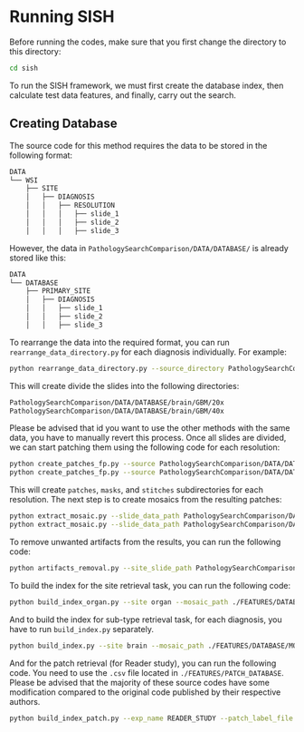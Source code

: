 # Running SISH
Before running the codes, make sure that you first change the directory to this directory:
```bash
cd sish
```
To run the SISH framework, we must first create the database index, then calculate test data features, and finally, carry out the search.

## Creating Database
The source code for this method requires the data to be stored in the following format:
```bash
DATA
└── WSI
    ├── SITE
    │   ├── DIAGNOSIS
    │   │   ├── RESOLUTION
    │   │   │   ├── slide_1
    │   │   │   ├── slide_2
    │   │   │   ├── slide_3
```
However, the data in `PathologySearchComparison/DATA/DATABASE/` is already stored like this:
```bash
DATA
└── DATABASE
    ├── PRIMARY_SITE
    │   ├── DIAGNOSIS
    │   │   ├── slide_1
    │   │   ├── slide_2
    │   │   ├── slide_3
```
To rearrange the data into the required format, you can run `rearrange_data_directory.py` for each diagnosis individually. For example:
```bash
python rearrange_data_directory.py --source_directory PathologySearchComparison/DATA/DATABASE/brain/GBM
```
This will create divide the slides into the following directories:
```bash
PathologySearchComparison/DATA/DATABASE/brain/GBM/20x
PathologySearchComparison/DATA/DATABASE/brain/GBM/40x
```
Please be advised that id you want to use the other methods with the same data, you have to manually revert this process. Once all slides are divided, we can start patching them using the following code for each resolution:
```bash
python create_patches_fp.py --source PathologySearchComparison/DATA/DATABASE/brain/GBM/20x/ --step_size 1024 --patch_size 1024 --seg --patch --stitch --save_dir ./FEATURES/DATABASE/PATCHES/brain/LGG/20x --preset tcga.csv
python create_patches_fp.py --source PathologySearchComparison/DATA/DATABASE/brain/GBM/40x/ --step_size 2048 --patch_size 2048 --seg --patch --stitch --save_dir ./FEATURES/DATABASE/PATCHES/brain/LGG/40x --preset tcga.csv
```
This will create `patches`, `masks`, and `stitches` subdirectories for each resolution. The next step is to  create mosaics from the resulting patches:
```bash
python extract_mosaic.py --slide_data_path PathologySearchComparison/DATA/DATABASE/brain/GBM/20x/ --slide_patch_path ./FEATURES/DATABASE/PATCHES/brain/LGG/20x/patches/ --save_path ./FEATURES/DATABASE/MOSAICS/brain/LGG/20x/
python extract_mosaic.py --slide_data_path PathologySearchComparison/DATA/DATABASE/brain/GBM/20x/ --slide_patch_path ./FEATURES/DATABASE/PATCHES/brain/LGG/40x/patches/ --save_path ./FEATURES/DATABASE/MOSAICS/brain/LGG/40x/
```
To remove unwanted artifacts from the results, you can run the following code:
```bash
python artifacts_removal.py --site_slide_path PathologySearchComparison/DATA/DATABASE/brain  --site_mosaic_path ./FEATURES/DATABASE/MOSAICS/brain
```
To build the index for the site retrieval task, you can run the following code:
```bash
python build_index_organ.py --site organ --mosaic_path ./FEATURES/DATABASE/MOSAICS/ --slide_path PathologySearchComparison/DATA/DATABASE --slide_ext .svs --checkpoint ./checkpoints/model_9.pt --codebook_semantic ./checkpoints/codebook_semantic.pt
```
And to build the index for sub-type retrieval task, for each diagnosis, you have to run `build_index.py` separately.
```bash
python build_index.py --site brain --mosaic_path ./FEATURES/DATABASE/MOSAICS/ --slide_path PathologySearchComparison/DATA/DATABASE --slide_ext .svs --checkpoint ./checkpoints/model_9.pt --codebook_semantic ./checkpoints/codebook_semantic.pt
```
And for the patch retrieval (for Reader study), you can run the following code. You need to use the `.csv` file located in `./FEATURES/PATCH_DATABASE`. Please be advised that the majority of these source codes have some modification compared to the original code published by their respective authors.
```bash
python build_index_patch.py --exp_name READER_STUDY --patch_label_file ./FEATURES/PATCH_DATABASE/summary.csv --patch_data_path ./FEATURES/PATCH_DATABASE/ALL
```
